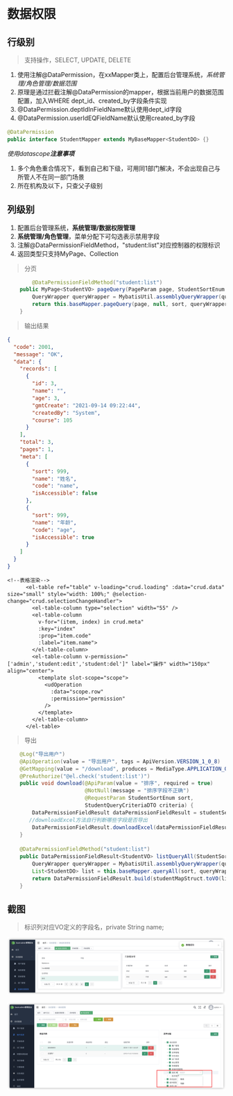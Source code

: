 # 数据权限
## 行级别
> 支持操作，SELECT, UPDATE, DELETE
1. 使用注解@DataPermission，在xxMapper类上，配置后台管理系统，**系统管理*/*角色管理*/*数据范围**
2. 原理是通过拦截注解@DataPermission的mapper，根据当前用户的数据范围配置，加入WHERE dept_id、created_by字段条件实现
3. @DataPermission.deptIdInFieldName默认使用dept_id字段
4. @DataPermission.userIdEQFieldName默认使用created_by字段
```JAVA
@DataPermission
public interface StudentMapper extends MyBaseMapper<StudentDO> {}
```

*使用datascope**注意事项***

1. 多个角色重合情况下，看到自己和下级，可用同1部门解决，不会出现自己与所管人不在同一部门场景    
2. 所在机构及以下，只查父子级别

## 列级别
1. 配置后台管理系统，**系统管理/数据权限管理**
2. **系统管理/角色管理**，菜单分配下可勾选表示禁用字段
3. 注解@DataPermissionFieldMethod，"student:list"对应控制器的权限标识
4. 返回类型只支持MyPage、Collection
> 分页
``` JAVA
		@DataPermissionFieldMethod("student:list")
    public MyPage<StudentVO> pageQuery(PageParam page, StudentSortEnum sort, StudentQueryCriteriaDTO query) {
        QueryWrapper queryWrapper = MybatisUtil.assemblyQueryWrapper(query);
        return this.baseMapper.pageQuery(page, null, sort, queryWrapper);
    }
```
> 输出结果

```json
{
  "code": 2001,
  "message": "OK",
  "data": {
    "records": [
      {
        "id": 3,
        "name": "",
        "age": 3,
        "gmtCreate": "2021-09-14 09:22:44",
        "createdBy": "System",
        "course": 105
      }
    ],
    "total": 3,
    "pages": 1,
    "meta": [
      {
        "sort": 999,
        "name": "姓名",
        "code": "name",
        "isAccessible": false
      },
      {
        "sort": 999,
        "name": "年龄",
        "code": "age",
        "isAccessible": true
      }
    ]
  }
}
```



```
<!--表格渲染-->
      <el-table ref="table" v-loading="crud.loading" :data="crud.data" size="small" style="width: 100%;" @selection-change="crud.selectionChangeHandler">
        <el-table-column type="selection" width="55" />
        <el-table-column
          v-for="(item, index) in crud.meta"
          :key="index"
          :prop="item.code"
          :label="item.name">
        </el-table-column>
        <el-table-column v-permission="['admin','student:edit','student:del']" label="操作" width="150px" align="center">
          <template slot-scope="scope">
            <udOperation
              :data="scope.row"
              :permission="permission"
            />
          </template>
        </el-table-column>
      </el-table>
```
> 导出
``` JAVA
    @Log("导出用户")
    @ApiOperation(value = "导出用户", tags = ApiVersion.VERSION_1_0_8)
    @GetMapping(value = "/download", produces = MediaType.APPLICATION_OCTET_STREAM_VALUE)
    @PreAuthorize("@el.check('student:list')")
    public void download(@ApiParam(value = "排序", required = true)
                         @NotNull(message = "排序字段不正确")
                         @RequestParam StudentSortEnum sort,
                         StudentQueryCriteriaDTO criteria) {
        DataPermissionFieldResult dataPermissionFieldResult = studentService.listQueryAll(sort, criteria);
       //downloadExcel方法自行判断哪些字段是否导出
        DataPermissionFieldResult.downloadExcel(dataPermissionFieldResult);
    }

    @DataPermissionFieldMethod("student:list")
    public DataPermissionFieldResult<StudentVO> listQueryAll(StudentSortEnum sort, StudentQueryCriteriaDTO query) {
        QueryWrapper queryWrapper = MybatisUtil.assemblyQueryWrapper(query);
        List<StudentDO> list = this.baseMapper.queryAll(sort, queryWrapper);
        return DataPermissionFieldResult.build(studentMapStruct.toVO(list));
    }
```



## 截图

> 标识列对应VO定义的字段名，private String name;

![image-20210916172100100](../assets/image-20210916172100100.png)

![image-20210916172123346](../assets/image-20210916172123346.png)